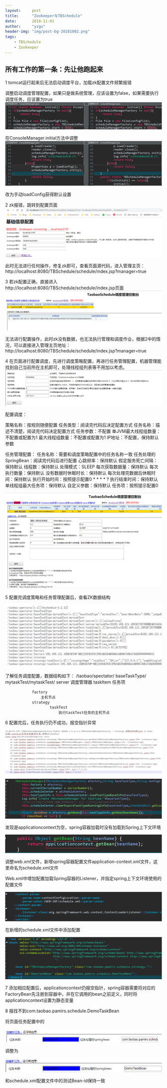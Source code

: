 ```yaml
---
layout:     post
title:      "Zookeeper与TBSchedule"
date:       2018-11-01
author:     "yzgu"
header-img: "img/post-bg-20181002.png"
tags:
    - TBSchedule
    - Zookeeper
---
```



## 所有工作的第一条：先让他跑起来

1 tomcat运行起来后无法启动调度平台，加载zk配置文件频繁报错

调整启动调度管理配置，如果只是做系统管理，应该设置为false，如果需要执行调度任务，应该置为true
![img](/img/zookeeper/9.png)
 

在ConsoleManager.initial方法中调整
![img](/img/zookeeper/10.png)

 

改为手动loadConfig获得默认设置

2 zk报错，跳转到配置页面
![img](/img/zookeeper/11.png)

 

此时无法进行任何操作，修复zk即可，查看页面源代码，进入管理主页：
http://localhost:8080/TBSchedule/schedule/index.jsp?manager=true

3 若zk配置正确，直接进入http://localhost:8080/TBSchedule/schedule/index.jsp页面
![img](/img/zookeeper/12.png)

无法进行配置操作，此时zk没有数据，也无法执行管理和调度作业，根据2中的情况，可以直接进入管理主页地址：http://localhost:8080/TBSchedule/schedule/index.jsp?manager=true

4 在页面进行配置调度，先进行调度策略配置，再进行任务管理配置，机器管理能找到自己当前所在主机即可，处理线程组列表等不用加以考虑。
![img](/img/zookeeper/13.png)

配置调度：
 
策略名称：按规则随便配置
任务类型：阅读完代码后决定配置方式
任务名称：描述不清楚，阅读完代码决定配置方式
任务参数：不配置
单JVM最大线程组数量：不配置或配置为1
最大线程组数量：不配置或配置为1
IP地址：不配置，保持默认参数

任务管理配置：
任务名称：需要和调度策略配置中的任务名称一致
任务处理的SpringBean：阅读完代码后进行配置
心跳频率：保持默认
假定服务死亡间隔：保持默认
线程数：保持默认
处理模式：SLEEP
每次获取数据量：保持默认
每次执行数量：保持默认
没有数据时休眠时长：保持默认
每次处理完数据后休眠时间：保持默认
执行开始时间：按照提示配置0 * * * * ?
执行结束时间：保持默认
单线程组最大任务项：保持默认
自定义参数：保持默认
任务项：按照提示配置0
 
![img](/img/zookeeper/14.png)

5 配置完调度策略和任务管理配置后，查看ZK数据结构
 
![img](/img/zookeeper/15.png)

了解任务调度配置，数据结构如下：
/taobao/spectator/
				baseTaskType/
							mytaskTest/mytaskTest/
												server 调度管理器
												taskItem	任务项

				factory
					主机节点
				strategy
						taskTest
							执行taskTest任务的主机节点
6 配置完后，任务执行仍不成功，报空指针异常
 
![img](/img/zookeeper/16.png)

![img](/img/zookeeper/17.png)
 
发现是applicationcontext为空，spring容器加载时没有加载到Spring上下文环境
 
![img](/img/zookeeper/18.png)

调整web.xml文件，新增spring容器配置文件application-context.xml文件，这里命名为schedule.xml文件

Web.xml中增加配置加载Spring容器的Listener，并指定spring上下文环境使用的配置文件

 
![img](/img/zookeeper/19.png)

在新增的schedule.xml文件中添加配置

 
![img](/img/zookeeper/20.png)

7 添加相应配置后，applicationcontext仍报空指针，spring容器需要将对应的FactoryBean先注册到容器中，并在它调用的bean之前定义，同时将applicationcontext设置为静态变量

8 报找不到com.taobao.pamirs.schedule.DemoTaskBean

将页面任务配置中的
 
![img](/img/zookeeper/21.png)
 
调整为
 
![img](/img/zookeeper/22.png)

和schedule.xml配置文件中的测试Bean-id保持一致